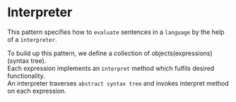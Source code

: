 # Interpreter

This pattern specifies how to `evaluate` sentences in a `language` by the help of a `interpreter`.

To build up this pattern, we define a collection of objects(expressions)(syntax tree).  
Each expression implements an `interpret` method which fulfils desired functionality.  
An interpreter traverses `abstract syntax tree` and invokes interpret method on each expression.
